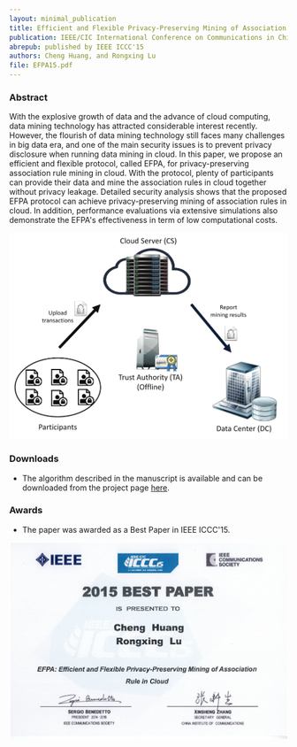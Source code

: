 ```yaml
--- 
layout: minimal_publication
title: Efficient and Flexible Privacy-Preserving Mining of Association Rule in Cloud (EFPA)
publication: IEEE/CIC International Conference on Communications in China, 2015
abrepub: published by IEEE ICCC'15
authors: Cheng Huang, and Rongxing Lu 
file: EFPA15.pdf
---
```


### Abstract
With the explosive growth of data and the advance of cloud computing, data mining technology has attracted considerable interest recently. However, the flourish of data mining technology still faces many challenges in big data era, and one of the main security issues is to prevent privacy disclosure when running data mining in cloud. In this paper, we propose an efficient and flexible protocol, called EFPA, for privacy-preserving association rule mining in cloud. With the protocol, plenty of participants can provide their data and mine the association rules in cloud together without privacy leakage. Detailed security analysis shows that the proposed EFPA protocol can achieve privacy-preserving mining of association rules in cloud. In addition, performance evaluations via extensive simulations also demonstrate the EFPA's effectiveness in term of low computational costs.


<div class="modelimg" align="center">  <img src="/static/images/efpa.pdf"/> </div>

### Downloads
- The algorithm described in the manuscript is available and can be downloaded from the project page [here](http://www3.ntu.edu.sg/home/rxlu/project/index.htm#iccc-mining).

### Awards
- The paper was awarded as a Best Paper in IEEE ICCC'15.

<div class="modelimg" align="center"> <img src="/static/images/icccbestpaper.png"/> </div>



